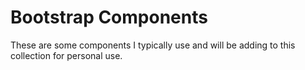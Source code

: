 # Bootstrap Components

These are some components I typically use and will be adding to this collection for personal use.